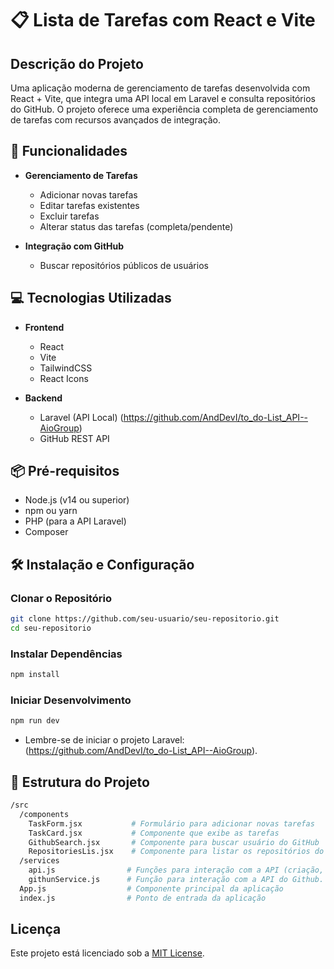 # 📋 Lista de Tarefas com React e Vite  

## Descrição do Projeto  

Uma aplicação moderna de gerenciamento de tarefas desenvolvida com React + Vite, que integra uma API local em Laravel e consulta repositórios do GitHub. O projeto oferece uma experiência completa de gerenciamento de tarefas com recursos avançados de integração.  

## 🚀 Funcionalidades  

- **Gerenciamento de Tarefas**  
  - Adicionar novas tarefas  
  - Editar tarefas existentes  
  - Excluir tarefas  
  - Alterar status das tarefas (completa/pendente)  

- **Integração com GitHub**  
  - Buscar repositórios públicos de usuários  

## 💻 Tecnologias Utilizadas  

- **Frontend**  
  - React  
  - Vite  
  - TailwindCSS  
  - React Icons  

- **Backend**  
  - Laravel (API Local)  (https://github.com/AndDevI/to_do-List_API--AioGroup)
  - GitHub REST API  

## 📦 Pré-requisitos  

- Node.js (v14 ou superior)  
- npm ou yarn  
- PHP (para a API Laravel)  
- Composer  

## 🛠️ Instalação e Configuração  

### Clonar o Repositório  

```bash  
git clone https://github.com/seu-usuario/seu-repositorio.git  
cd seu-repositorio
```

### Instalar Dependências

```bash 
npm install  
```

### Iniciar Desenvolvimento

```bash 
npm run dev  
```
- Lembre-se de iniciar o projeto Laravel: (https://github.com/AndDevI/to_do-List_API--AioGroup).

## 📂 Estrutura do Projeto

```bash
/src
  /components
    TaskForm.jsx           # Formulário para adicionar novas tarefas
    TaskCard.jsx           # Componente que exibe as tarefas
    GithubSearch.jsx       # Componente para buscar usuário do GitHub
    RepositoriesLis.jsx    # Componente para listar os repositórios do usuário
  /services
    api.js                # Funções para interação com a API (criação, edição, exclusão e obtenção de tarefas)
    githunService.js      # Função para interação com a API do Github.
  App.js                  # Componente principal da aplicação
  index.js                # Ponto de entrada da aplicação
```

## Licença

Este projeto está licenciado sob a [MIT License](LICENSE).